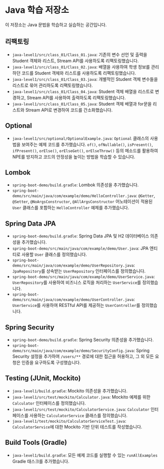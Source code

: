# Java 학습 저장소

이 저장소는 Java 문법을 학습하고 실습하는 공간입니다.

## 리팩토링

*   `java-level1/src/class_01/Class_01.java`: 기존의 변수 선언 및 출력을 Student 객체와 리스트, Stream API를 사용하도록 리팩토링했습니다.
*   `java-level1/src/class_01/Class_02.java`: 배열을 사용하여 학생 정보를 관리하던 코드를 Student 객체와 리스트를 사용하도록 리팩토링했습니다.
*   `java-level1/src/class_01/Class_03.java`: 개별적인 Student 객체 변수들을 리스트로 묶어 관리하도록 리팩토링했습니다.
*   `java-level1/src/class_01/Class_04.java`: Student 객체 배열을 리스트로 변경하고, Stream API를 사용하여 출력하도록 리팩토링했습니다.
*   `java-level1/src/class_01/Class_05.java`: Student 객체 배열과 for문을 리스트와 Stream API로 변경하여 코드를 간소화했습니다.

## Optional

*   `java-level1/src/optional/OptionalExample.java`: `Optional` 클래스의 사용법을 보여주는 예제 코드를 추가했습니다. `of()`, `ofNullable()`, `isPresent()`, `ifPresent()`, `orElse()`, `orElseGet()`, `orElseThrow()` 등의 메소드를 활용하여 NPE를 방지하고 코드의 안정성을 높이는 방법을 학습할 수 있습니다.

## Lombok

*   `spring-boot-demo/build.gradle`: Lombok 의존성을 추가했습니다.
*   `spring-boot-demo/src/main/java/com/example/demo/HelloController.java`: `@Getter`, `@Setter`, `@NoArgsConstructor`, `@AllArgsConstructor` 어노테이션이 적용된 `User` 클래스를 포함하는 `HelloController` 예제를 추가했습니다.

## Spring Data JPA

*   `spring-boot-demo/build.gradle`: Spring Data JPA 및 H2 데이터베이스 의존성을 추가했습니다.
*   `spring-boot-demo/src/main/java/com/example/demo/User.java`: JPA 엔티티로 사용할 `User` 클래스를 정의했습니다.
*   `spring-boot-demo/src/main/java/com/example/demo/UserRepository.java`: `JpaRepository`를 상속받는 `UserRepository` 인터페이스를 정의했습니다.
*   `spring-boot-demo/src/main/java/com/example/demo/UserService.java`: `UserRepository`를 사용하여 비즈니스 로직을 처리하는 `UserService`를 정의했습니다.
*   `spring-boot-demo/src/main/java/com/example/demo/UserController.java`: `UserService`를 사용하여 RESTful API를 제공하는 `UserController`를 정의했습니다.

## Spring Security

*   `spring-boot-demo/build.gradle`: Spring Security 의존성을 추가했습니다.
*   `spring-boot-demo/src/main/java/com/example/demo/SecurityConfig.java`: Spring Security 설정을 추가하여 `/users/**` 경로에 대한 접근을 허용하고, 그 외 모든 요청은 인증을 요구하도록 구성했습니다.

## Testing (JUnit, Mockito)

*   `java-level1/build.gradle`: Mockito 의존성을 추가했습니다.
*   `java-level1/src/test/mockito/Calculator.java`: Mockito 예제를 위한 `Calculator` 인터페이스를 정의했습니다.
*   `java-level1/src/test/mockito/CalculatorService.java`: `Calculator` 인터페이스를 사용하는 `CalculatorService` 클래스를 정의했습니다.
*   `java-level1/test/mockito/CalculatorServiceTest.java`: `CalculatorService`에 대한 Mockito 기반 단위 테스트를 작성했습니다.

## Build Tools (Gradle)

*   `java-level1/build.gradle`: 모든 예제 코드를 실행할 수 있는 `runAllExamples` Gradle 태스크를 추가했습니다.